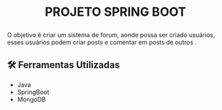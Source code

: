 # <p align = "center"> <b> PROJETO SPRING BOOT  </b>

O objetivo é criar um sistema de forum, aonde possa ser criado usuários, esses usuários podem criar posts e comentar em posts de outros .
  
## 🛠 Ferramentas Utilizadas
* Java
* SpringBoot
* MongoDB
